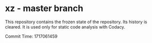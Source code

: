 # xz - master branch

This repository contains the frozen state of the repository.
Its history is cleared. It is used only for static code
analysis with Codacy.

Commit Time: 1717061459